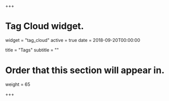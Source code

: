 +++
# Tag Cloud widget.
widget = "tag_cloud"
active = true
date = 2018-09-20T00:00:00

title = "Tags"
subtitle = ""

# Order that this section will appear in.
weight = 65

+++
